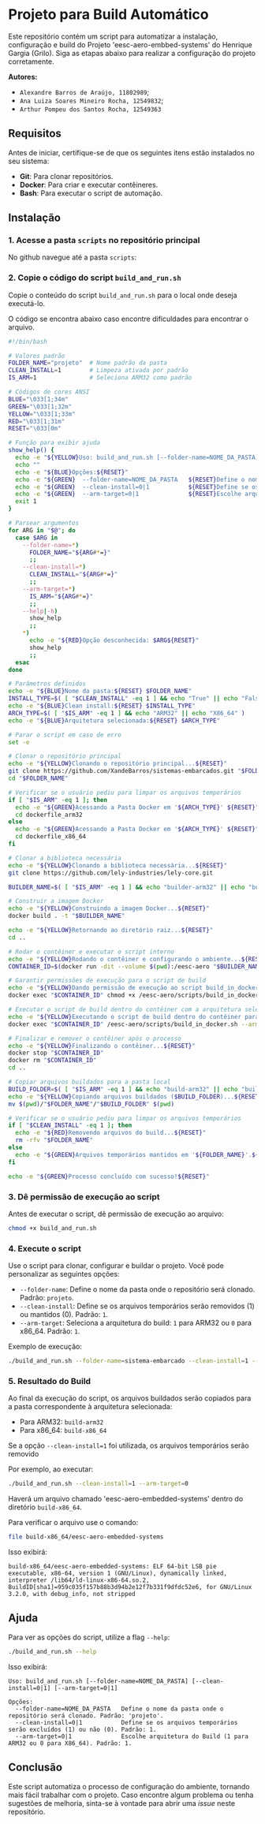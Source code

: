 # Projeto para Build Automático

Este repositório contém um script para automatizar a instalação, configuração e build do Projeto 'eesc-aero-embbed-systems' do Henrique Gargia (Grilo). Siga as etapas abaixo para realizar a configuração do projeto corretamente.

**Autores:** 
- `Alexandre Barros de Araújo, 11802989`; 
- `Ana Luiza Soares Mineiro Rocha, 12549832`; 
- `Arthur Pompeu dos Santos Rocha, 12549363`


## Requisitos

Antes de iniciar, certifique-se de que os seguintes itens estão instalados no seu sistema:

- **Git**: Para clonar repositórios.
- **Docker**: Para criar e executar contêineres.
- **Bash**: Para executar o script de automação.

## Instalação

### 1. Acesse a pasta `scripts` no repositório principal

No github navegue até a pasta `scripts`:

### 2. Copie o código do script `build_and_run.sh`

Copie o conteúdo do script `build_and_run.sh` para o local onde deseja executá-lo. 

O código se encontra abaixo caso encontre dificuldades para encontrar o arquivo.

```bash
#!/bin/bash

# Valores padrão
FOLDER_NAME="projeto"  # Nome padrão da pasta
CLEAN_INSTALL=1        # Limpeza ativada por padrão
IS_ARM=1               # Seleciona ARM32 como padrão

# Códigos de cores ANSI
BLUE="\033[1;34m"
GREEN="\033[1;32m"
YELLOW="\033[1;33m"
RED="\033[1;31m"
RESET="\033[0m"

# Função para exibir ajuda
show_help() {
  echo -e "${YELLOW}Uso: build_and_run.sh [--folder-name=NOME_DA_PASTA] [--clean-install=0|1] [--arm-target=0|1]${RESET}"
  echo ""
  echo -e "${BLUE}Opções:${RESET}"
  echo -e "${GREEN}  --folder-name=NOME_DA_PASTA   ${RESET}Define o nome da pasta onde o repositório será clonado. Padrão: 'projeto'."
  echo -e "${GREEN}  --clean-install=0|1           ${RESET}Define se os arquivos temporários serão excluídos (1) ou não (0). Padrão: 1."
  echo -e "${GREEN}  --arm-target=0|1              ${RESET}Escolhe arquitetura do Build (1 para ARM32 ou 0 para X86_64). Padrão: 1 (ARM32)."
  exit 1
}

# Parsear argumentos
for ARG in "$@"; do
  case $ARG in
    --folder-name=*)
      FOLDER_NAME="${ARG#*=}"
      ;;
    --clean-install=*)
      CLEAN_INSTALL="${ARG#*=}"
      ;;
    --arm-target=*)
      IS_ARM="${ARG#*=}"
      ;;
    --help|-h)
      show_help
      ;;
    *)
      echo -e "${RED}Opção desconhecida: $ARG${RESET}"
      show_help
      ;;
  esac
done

# Parâmetros definidos
echo -e "${BLUE}Nome da pasta:${RESET} $FOLDER_NAME"
INSTALL_TYPE=$( [ "$CLEAN_INSTALL" -eq 1 ] && echo "True" || echo "False" )
echo -e "${BLUE}Clean install:${RESET} $INSTALL_TYPE"
ARCH_TYPE=$( [ "$IS_ARM" -eq 1 ] && echo "ARM32" || echo "X86_64" )
echo -e "${BLUE}Arquitetura selecionada:${RESET} $ARCH_TYPE"

# Parar o script em caso de erro
set -e

# Clonar o repositório principal
echo -e "${YELLOW}Clonando o repositório principal...${RESET}"
git clone https://github.com/XandeBarros/sistemas-embarcados.git "$FOLDER_NAME"
cd "$FOLDER_NAME"

# Verificar se o usuário pediu para limpar os arquivos temporários
if [ "$IS_ARM" -eq 1 ]; then
  echo -e "${GREEN}Acessando a Pasta Docker em '${ARCH_TYPE}' ${RESET}"
  cd dockerfile_arm32
else
  echo -e "${GREEN}Acessando a Pasta Docker em '${ARCH_TYPE}' ${RESET}"
  cd dockerfile_x86_64
fi

# Clonar a biblioteca necessária
echo -e "${YELLOW}Clonando a biblioteca necessária...${RESET}"
git clone https://github.com/lely-industries/lely-core.git

BUILDER_NAME=$( [ "$IS_ARM" -eq 1 ] && echo "builder-arm32" || echo "builder-x86_64" )

# Construir a imagem Docker
echo -e "${YELLOW}Construindo a imagem Docker...${RESET}"
docker build . -t "$BUILDER_NAME"

echo -e "${YELLOW}Retornando ao diretório raiz...${RESET}"
cd ..

# Rodar o contêiner e executar o script interno
echo -e "${YELLOW}Rodando o contêiner e configurando o ambiente...${RESET}"
CONTAINER_ID=$(docker run -dit --volume $(pwd):/eesc-aero "$BUILDER_NAME")

# Garantir permissões de execução para o script de build
echo -e "${YELLOW}Dando permissão de execução ao script build_in_docker.sh dentro do contêiner...${RESET}"
docker exec "$CONTAINER_ID" chmod +x /eesc-aero/scripts/build_in_docker.sh

# Executar o script de build dentro do contêiner com a arquitetura selecionada
echo -e "${YELLOW}Executando o script de build dentro do contêiner para a arquitetura ${BLUE}$ARCH_TYPE${YELLOW}...${RESET}"
docker exec "$CONTAINER_ID" /eesc-aero/scripts/build_in_docker.sh --arm-target="$IS_ARM"

# Finalizar e remover o contêiner após o processo
echo -e "${YELLOW}Finalizando o contêiner...${RESET}"
docker stop "$CONTAINER_ID"
docker rm "$CONTAINER_ID"
cd ..

# Copiar arquivos buildados para a pasta local
BUILD_FOLDER=$( [ "$IS_ARM" -eq 1 ] && echo "build-arm32" || echo "build-x86_64" )
echo -e "${YELLOW}Copiando arquivos buildados ($BUILD_FOLDER)...${RESET}"
mv $(pwd)/"$FOLDER_NAME"/"$BUILD_FOLDER" $(pwd)

# Verificar se o usuário pediu para limpar os arquivos temporários
if [ "$CLEAN_INSTALL" -eq 1 ]; then
  echo -e "${RED}Removendo arquivos do build...${RESET}"
  rm -rfv "$FOLDER_NAME"
else
  echo -e "${GREEN}Arquivos temporários mantidos em '${FOLDER_NAME}'.${RESET}"
fi

echo -e "${GREEN}Processo concluído com sucesso!${RESET}"

```

### 3. Dê permissão de execução ao script

Antes de executar o script, dê permissão de execução ao arquivo:

```bash
chmod +x build_and_run.sh
```

### 4. Execute o script

Use o script para clonar, configurar e buildar o projeto. Você pode personalizar as seguintes opções:

- `--folder-name`: Define o nome da pasta onde o repositório será clonado. Padrão: `projeto`.
- `--clean-install`: Define se os arquivos temporários serão removidos (1) ou mantidos (0). Padrão: `1`.
- `--arm-target`: Seleciona a arquitetura do build: `1` para ARM32 ou `0` para x86_64. Padrão: `1`.

Exemplo de execução:

```bash
./build_and_run.sh --folder-name=sistema-embarcado --clean-install=1 --arm-target=1
```

### 5. Resultado do Build

Ao final da execução do script, os arquivos buildados serão copiados para a pasta correspondente à arquitetura selecionada:

- Para ARM32: `build-arm32`
- Para x86_64: `build-x86_64`

Se a opção `--clean-install=1` foi utilizada, os arquivos temporários serão removido

Por exemplo, ao executar:

```bash
./build_and_run.sh --clean-install=1 --arm-target=0
```
Haverá um arquivo chamado 'eesc-aero-embedded-systems' dentro do diretório `build-x86_64`.

Para verificar o arquivo use o comando:

```bash
file build-x86_64/eesc-aero-embedded-systems
```

Isso exibirá:

```text
build-x86_64/eesc-aero-embedded-systems: ELF 64-bit LSB pie executable, x86-64, version 1 (GNU/Linux), dynamically linked, interpreter /lib64/ld-linux-x86-64.so.2, BuildID[sha1]=959c035f157b88b3d94b2e12f7b331f9dfdc52e6, for GNU/Linux 3.2.0, with debug_info, not stripped
```

## Ajuda

Para ver as opções do script, utilize a flag `--help`:

```bash
./build_and_run.sh --help
```

Isso exibirá:

```text
Uso: build_and_run.sh [--folder-name=NOME_DA_PASTA] [--clean-install=0|1] [--arm-target=0|1]

Opções:
  --folder-name=NOME_DA_PASTA   Define o nome da pasta onde o repositório será clonado. Padrão: 'projeto'.
  --clean-install=0|1           Define se os arquivos temporários serão excluídos (1) ou não (0). Padrão: 1.
  --arm-target=0|1              Escolhe arquitetura do Build (1 para ARM32 ou 0 para X86_64). Padrão: 1.
```

## Conclusão

Este script automatiza o processo de configuração do ambiente, tornando mais fácil trabalhar com o projeto. Caso encontre algum problema ou tenha sugestões de melhoria, sinta-se à vontade para abrir uma *issue* neste repositório.
